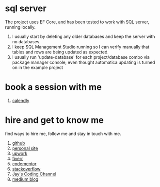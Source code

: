 # sql server

The project uses EF Core, and has been tested to work with SQL server, running locally. 

1. I usually start by deleting any older databases and keep the server with no databases.
1. I keep SQL Management Studio running so I can verify manually that tables and rows are being updated as expected. 
1. I usually run 'update-database' for each project/database combo via package manager console, even thought automatica updating is turned on in the example project

# book a session with me

1. [calendly](https://calendly.com/jaycodingtutor/30min)

# hire and get to know me

find ways to hire me, follow me and stay in touch with me.

1. [github](https://github.com/Jay-study-nildana)
1. [personal site](https://thechalakas.com)
1. [upwork](https://www.upwork.com/fl/vijayasimhabr)
1. [fiverr](https://www.fiverr.com/jay_codeguy)
1. [codementor](https://www.codementor.io/@vijayasimhabr)
1. [stackoverflow](https://stackoverflow.com/users/5338888/jay)
1. [Jay's Coding Channel](https://www.youtube.com/channel/UCJJVulg4J7POMdX0veuacXw/)
1. [medium blog](https://medium.com/@vijayasimhabr)